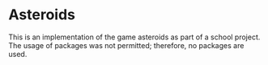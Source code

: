 # Asteroids

This is an implementation of the game asteroids as part of a school project.
The usage of packages was not permitted; therefore, no packages are used. 